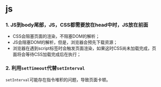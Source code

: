 # js

### 1. JS到body尾部，JS，CSS都需要放在head中时，JS放在前面

* CSS会阻塞页面的渲染，不阻塞DOM的解析；
* JS会阻塞DOM的解析，但是，浏览器会预先下载资源；
* 浏览器在遇到script标签时会触发页面渲染，如果这时CSS尚未加载完成，页面将会等待CSS加载完成后在执行；

### 2. 利用`setTimeout`代替`setInterval`

`setInterval`可能存在指令堆积的问题，导致页面卡顿。

### 

